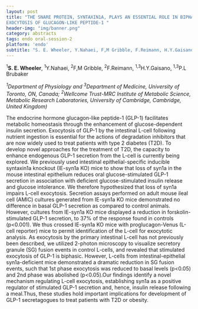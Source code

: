 ```yaml
---
layout: post
title: "THE SNARE PROTEIN, SYNTAXIN1A, PLAYS AN ESSENTIAL ROLE IN BIPHASIC
EXOCYTOSIS OF GLUCAGON-LIKE PEPTIDE-1 "
header-img: "img/banner.png"
category: abstracts
tags: endo oral-session-2
platform: 'endo'
subtitle: "S. E. Wheeler, Y.Nahaei, F,M Gribble, F.Reimann, H.Y.Gaisano, P.L Brubaker"
---
```

<sup>1</sup>**S. E. Wheeler**, <sup>1</sup>Y.Nahaei, <sup>2</sup>F,M Gribble, <sup>2</sup>F.Reimann,
<sup>1,3</sup>H.Y.Gaisano, <sup>1,3</sup>P.L Brubaker

_<sup>1</sup>Department of Physiology and <sup>3</sup>Department of Medicine, University
of Toronto, ON, Canada; <sup>2</sup>Wellcome Trust-MRC Institute of Metabolic
Science, Metabolic Research Laboratories, University of Cambridge,
Cambridge, United Kingdom)_

The endocrine hormone glucagon-like peptide-1 (GLP-1) facilitates
metabolic homeostasis through the enhancement of glucose-dependent
insulin secretion. Exocytosis of GLP-1 by the intestinal L-cell
following nutrient ingestion is essential for the actions of degradation
inhibitors that are now widely used to treat patients with type 2
diabetes (T2D). To develop novel approaches for the treatment of T2D,
the capacity to enhance endogenous GLP-1 secretion from the L-cell is
currently being explored. We previously used intestinal
epithelial-specific inducible syntaxin1a knockout (IE-syn1a KO) mice to
show that loss of syn1a in the mouse intestinal epithelium reduces oral
glucose-stimulated GLP-1 secretion in association with deficient
glucose-stimulated insulin release and glucose intolerance. We therefore
hypothesized that loss of syn1a impairs L-cell exocytosis. Secretion
assays performed on adult mouse ileal cell (AMIC) cultures generated
from IE-syn1a KO mice demonstrated no difference in basal GLP-1
secretion as compared to control animals. However, cultures from
IE-syn1a KO mice displayed a reduction in forskolin-stimulated GLP-1
secretion, to 37% of the response found in controls (p&lt;0.001). We
thus crossed IE-syn1a KO mice with proglucagon-Venus (L-cell reporter)
mice to permit identification of the L-cell for exocytotic analysis. As
exocytosis by the primary intestinal L-cell has not previously been
described, we utilized 2-photon microscopy to visualize secretory
granule (SG) fusion events in control L-cells, and revealed that
stimulated exocytosis of GLP-1 is biphasic. However, L-cells from
intestinal-epithelial syn1a-deficient mice demonstrated a dramatic
reduction in SG fusion events, such that 1st phase exocytosis was
reduced to basal levels (p&lt;0.05) and 2nd phase was abolished
(p&lt;0.05).Our findings identify a novel mechanism regulating L-cell
exocytosis, establishing syn1a as a positive regulator of stimulated
GLP-1 secretion and, hence, insulin release following a meal.Thus, these
studies hold important implications for development of GLP-1
secretagogues to treat patients with T2D or obesity.

